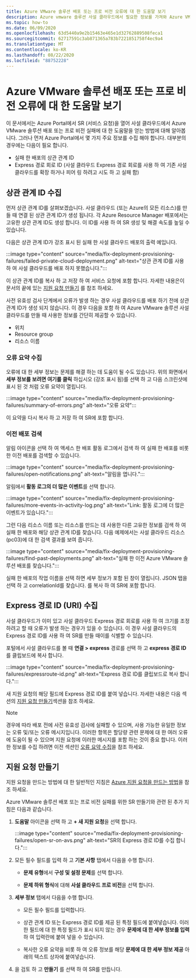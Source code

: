```yaml
---
title: Azure VMware 솔루션 배포 또는 프로 비전 오류에 대 한 도움말 보기
description: Azure vmware 솔루션 사설 클라우드에서 필요한 정보를 가져와 Azure VMware 솔루션 배포 또는 프로 비전 오류에 대 한 서비스 요청을 수행 하는 방법입니다.
ms.topic: how-to
ms.date: 06/09/2020
ms.openlocfilehash: 63d5440a9e2b15463e465e1d32762889508feca1
ms.sourcegitcommit: 62717591c3ab871365a783b7221851758f4ec9a4
ms.translationtype: MT
ms.contentlocale: ko-KR
ms.lasthandoff: 08/22/2020
ms.locfileid: "88752228"
---
```

# <a name="get-help-with-azure-vmware-solution-deployment-or-provisioning-failures"></a>Azure VMware 솔루션 배포 또는 프로 비전 오류에 대 한 도움말 보기

이 문서에서는 Azure Portal에서 SR (서비스 요청)을 열어 사설 클라우드에서 Azure VMware 솔루션 배포 또는 프로 비전 실패에 대 한 도움말을 얻는 방법에 대해 알아봅니다. 그러나 먼저 Azure Portal에서 몇 가지 주요 정보를 수집 해야 합니다. 대부분의 경우에는 다음이 필요 합니다.

- 실패 한 배포의 상관 관계 ID
- Express 경로 회로 ID (사설 클라우드 Express 경로 회로를 사용 하 여 기존 사설 클라우드를 확장 하거나 피어 링 하려고 시도 하 고 실패 함)

## <a name="collect-the-correlation-id"></a>상관 관계 ID 수집
 
먼저 상관 관계 ID를 살펴보겠습니다. 사설 클라우드 (또는 Azure의 모든 리소스)를 만들 때 연결 된 상관 관계 ID가 생성 됩니다. 각 Azure Resource Manager 배포에서는 고유한 상관 관계 ID도 생성 합니다. 이 ID를 사용 하 여 SR 생성 및 해결 속도를 높일 수 있습니다. 
 
다음은 상관 관계 ID가 강조 표시 된 실패 한 사설 클라우드 배포의 출력 예입니다.

:::image type="content" source="media/fix-deployment-provisioning-failures/failed-private-cloud-deployment.png" alt-text="상관 관계 ID를 사용 하 여 사설 클라우드를 배포 하지 못했습니다.":::

이 상관 관계 ID를 복사 하 고 저장 하 여 서비스 요청에 포함 합니다. 자세한 내용은이 문서의 끝에 있는 [지원 요청 만들기](#create-your-support-request) 를 참조 하세요.

사전 유효성 검사 단계에서 오류가 발생 하는 경우 사설 클라우드를 배포 하기 전에 상관 관계 ID가 생성 되지 않습니다. 이 경우 다음을 포함 하 여 Azure VMware 솔루션 사설 클라우드를 만들 때 사용한 정보를 간단히 제공할 수 있습니다.

- 위치
- Resource group
- 리소스 이름
 
### <a name="collect-a-summary-of-errors"></a>오류 요약 수집

오류에 대 한 세부 정보는 문제를 해결 하는 데 도움이 될 수도 있습니다. 위의 화면에서 **세부 정보를 보려면 여기를 클릭** 하십시오 (강조 표시 됨)를 선택 하 고 다음 스크린샷에 표시 된 것 처럼 오류 요약이 열립니다.
 
 :::image type="content" source="media/fix-deployment-provisioning-failures/summary-of-errors.png" alt-text="오류 요약":::

이 요약을 다시 복사 하 고 저장 하 여 SR에 포함 합니다.
 
### <a name="retrieve-past-deployments"></a>이전 배포 검색

알림 아이콘을 선택 하 여 액세스 한 배포 활동 로그에서 검색 하 여 실패 한 배포를 비롯 한 이전 배포를 검색할 수 있습니다.

:::image type="content" source="media/fix-deployment-provisioning-failures/open-notifications.png" alt-text="알림을 엽니다.":::

알림에서 **활동 로그의 더 많은 이벤트**를 선택 합니다.

:::image type="content" source="media/fix-deployment-provisioning-failures/more-events-in-activity-log.png" alt-text="Link: 활동 로그에 더 많은 이벤트가 있습니다.":::

그런 다음 리소스 이름 또는 리소스를 만드는 데 사용한 다른 고유한 정보를 검색 하 여 실패 한 배포와 해당 상관 관계 ID를 찾습니다. 다음 예제에서는 사설 클라우드 리소스 (pc03)에 대 한 검색 결과를 보여 줍니다.
 
:::image type="content" source="media/fix-deployment-provisioning-failures/find-past-deployments.png" alt-text="실패 한 이전 Azure VMware 솔루션 배포를 찾습니다.":::
 
실패 한 배포의 작업 이름을 선택 하면 세부 정보가 포함 된 창이 열립니다. JSON 탭을 선택 하 고 correlationId를 찾습니다. 를 복사 하 여 SR에 포함 합니다. 
 
## <a name="collect-the-expressroute-id-uri"></a>Express 경로 ID (URI) 수집
 
사설 클라우드가 이미 있고 사설 클라우드 Express 경로 회로를 사용 하 여 크기를 조정 하려고 할 때 오류가 발생 하는 경우가 있을 수 있습니다. 이 경우 사설 클라우드의 Express 경로 ID를 사용 하 여 SR를 만들 때이를 식별할 수 있습니다.

포털에서 사설 클라우드를 볼 때 **연결 > express** 경로를 선택 하 고 **express 경로 ID** 를 클립보드에 복사 합니다.
 
:::image type="content" source="media/fix-deployment-provisioning-failures/expressroute-id.png" alt-text="Express 경로 ID를 클립보드로 복사 합니다."::: 
 
새 지원 요청의 해당 필드에 Express 경로 ID를 붙여 넣습니다. 자세한 내용은 다음 섹션의 [지원 요청 만들기](#create-your-support-request)섹션을 참조 하세요.
 
> [!NOTE]
> 경우에 따라 배포 전에 사전 유효성 검사에 실패할 수 있으며, 사용 가능한 유일한 정보는 오류 및/또는 오류 메시지입니다. 이러한 항목은 할당량 관련 문제에 대 한 여러 오류에 도움이 될 수 있으며 지원 요청에 이러한 메시지를 포함 하는 것이 중요 합니다. 이러한 정보를 수집 하려면 이전 섹션인 [오류 요약 수집](#collect-a-summary-of-errors)을 참조 하세요.

## <a name="create-your-support-request"></a>지원 요청 만들기

지원 요청을 만드는 방법에 대 한 일반적인 지침은 [Azure 지원 요청을 만드는 방법](../azure-portal/supportability/how-to-create-azure-support-request.md)을 참조 하세요. 

Azure VMware 솔루션 배포 또는 프로 비전 실패를 위한 SR 만들기와 관련 된 추가 지침은 다음과 같습니다.

1. **도움말** 아이콘을 선택 하 고 **+ 새 지원 요청**을 선택 합니다.

    :::image type="content" source="media/fix-deployment-provisioning-failures/open-sr-on-avs.png" alt-text="SR의 Express 경로 ID를 수집 합니다.":::

2. 모든 필수 필드를 입력 하 고 **기본 사항** 탭에서 다음을 수행 합니다.

    - **문제 유형**에서 **구성 및 설정 문제**를 선택 합니다.

    - **문제 하위 형식**에 대해 **사설 클라우드 프로 비전**을 선택 합니다.

3. **세부 정보** 탭에서 다음을 수행 합니다.

    - 모든 필수 필드를 입력합니다.

    - 상관 관계 ID 또는 Express 경로 ID를 제공 된 특정 필드에 붙여넣습니다. 이러한 필드에 대 한 특정 필드가 표시 되지 않는 경우 **문제에 대 한 세부 정보를 입력** 하 여 입력란에 붙여 넣을 수 있습니다.

    - 복사한 오류 요약을 비롯 하 여 오류 정보를 해당 **문제에 대 한 세부 정보 제공** 아래의 텍스트 상자에 붙여넣습니다.

4. 을 검토 하 고 **만들기** 를 선택 하 여 SR를 만듭니다.

